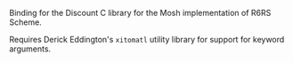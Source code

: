 Binding for the Discount C library for the Mosh implementation of R6RS Scheme.

Requires Derick Eddington's `xitomatl` utility library for support for
keyword arguments.
